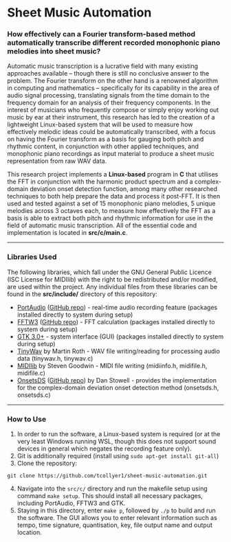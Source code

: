 # Sheet Music Automation
### How effectively can a Fourier transform-based method automatically transcribe different recorded monophonic piano melodies into sheet music?
Automatic music transcription is a lucrative field with many existing approaches available – though there is still no conclusive answer to the problem. The Fourier transform on the other hand is a renowned algorithm in computing and mathematics – specifically for its capability in the area of audio signal processing, translating signals from the time domain to the frequency domain for an analysis of their frequency components. In the interest of musicians who frequently compose or simply enjoy working out music by ear at their instrument, this research has led to the creation of a lightweight Linux-based system that will be used to measure how effectively melodic ideas could be automatically transcribed, with a focus on having the Fourier transform as a basis for gauging both pitch and rhythmic content, in conjunction with other applied techniques, and monophonic piano recordings as input material to produce a sheet music representation from raw WAV data.

This research project implements a **Linux-based** program in **C** that utilises the FFT in conjunction with the harmonic product spectrum and a complex-domain deviation onset detection function, among many other researched techniques to both help prepare the data and process it post-FFT. It is then used and tested against a set of 15 monophonic piano melodies, 5 unique melodies across 3 octaves each, to measure how effectively the FFT as a basis is able to extract both pitch and rhythmic information for use in the field of automatic music transcription. All of the essential code and implementation is located in **src/c/main.c**.

---
### Libraries Used
The following libraries, which fall under the GNU General Public Licence (ISC License for MIDIlib) with the right to be redistributed and/or modified, are used within the project. Any individual files from these libraries can be found in the **src/include/** directory of this repository:
- [PortAudio](https://www.portaudio.com) ([GitHub repo](https://github.com/PortAudio/portaudio)) - real-time audio recording feature (packages installed directly to system during setup)
- [FFTW3](https://www.fftw.org) ([GitHub repo](https://github.com/FFTW/fftw3)) - FFT calculation (packages installed directly to system during setup)
- [GTK 3.0+](https://www.gtk.org) - system interface (GUI) (packages installed directly to system during setup)
- [TinyWav](https://github.com/mhroth/tinywav) by Martin Roth - WAV file writing/reading for processing audio data (tinywav.h, tinywav.c)
- [MIDIlib](https://github.com/MarquisdeGeek/midilib) by Steven Goodwin - MIDI file writing (midiinfo.h, midifile.h, midifile.c)
- [OnsetsDS](https://onsetsds.sourceforge.net) ([GitHub repo](https://github.com/danstowell/onsetsds)) by Dan Stowell - provides the implementation for the complex-domain deviation onset detection method (onsetsds.h, onsetsds.c)

---
### How to Use
1. In order to run the software, a Linux-based system is required (or at the very least Windows running WSL, though this does not support sound devices in general which negates the recording feature only).
2. Git is additionally required (install using `sudo apt-get install git-all`)
3. Clone the repository:
```
git clone https://github.com/tcollyer1/sheet-music-automation.git
```
4. Navigate into the `src/c/` directory and run the makefile setup using command `make setup`. This should install all necessary packages, including PortAudio, FFTW3 and GTK.
5. Staying in this directory, enter `make p`, followed by `./p` to build and run the software. The GUI allows you to enter relevant information such as tempo, time signature, quantisation, key, file output name and output location.
